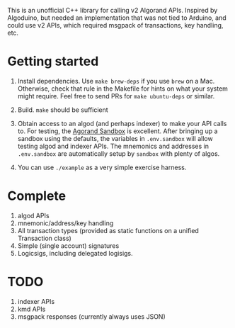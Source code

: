 This is an unofficial C++ library for calling v2 Algorand APIs.
Inspired by Algoduino, but needed an implementation that was not tied
to Arduino, and could use v2 APIs, which required msgpack of
transactions, key handling, etc.

# Getting started

 1. Install dependencies.  Use `make brew-deps` if you use `brew` on a
    Mac.  Otherwise, check that rule in the Makefile for hints on what
    your system might require.  Feel free to send PRs for `make
    ubuntu-deps` or similar.

 2. Build.  `make` should be sufficient

 3. Obtain access to an algod (and perhaps indexer) to make your API
    calls to.  For testing, the [Agorand
    Sandbox](https://github.com/algorand/sandbox) is excellent.  After
    bringing up a sandbox using the defaults, the variables in
    `.env.sandbox` will allow testing algod and indexer APIs.  The
    mnemonics and addresses in `.env.sandbox` are automatically setup
    by `sandbox` with plenty of algos.

 4. You can use `./example` as a very simple exercise harness.


# Complete
 1. algod APIs
 2. mnemonic/address/key handling
 3. All transaction types (provided as static functions on a unified
    Transaction class)
 4. Simple (single account) signatures
 5. Logicsigs, including delegated logisigs.

# TODO
 1. indexer APIs
 2. kmd APIs
 3. msgpack responses (currently always uses JSON)
